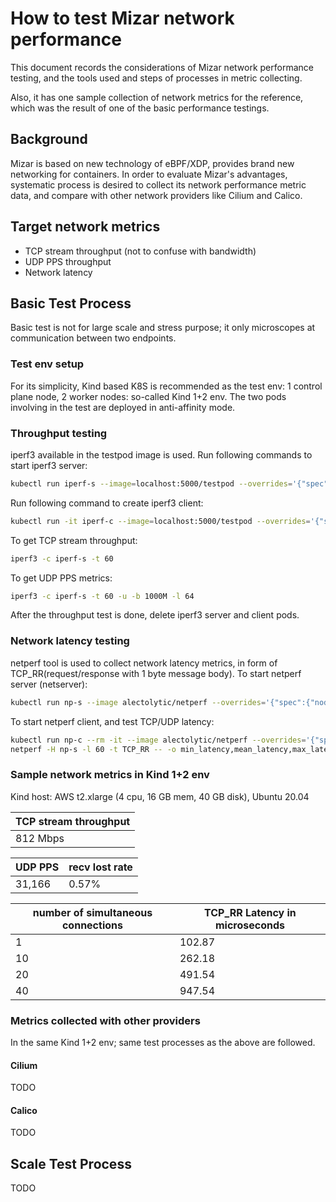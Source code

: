 # How to test Mizar network performance
This document records the considerations of Mizar network performance testing, and the tools used and steps of processes in metric collecting.

Also, it has one sample collection of network metrics for the reference, which was the result of one of the basic performance testings.


## Background
Mizar is based on new technology of eBPF/XDP, provides brand new networking for containers. In order to evaluate Mizar's advantages, systematic process is desired to collect its network performance metric data, and compare with other network providers like Cilium and Calico.  


## Target network metrics
* TCP stream throughput (not to confuse with bandwidth)
* UDP PPS throughput
* Network latency


## Basic Test Process
Basic test is not for large scale and stress purpose; it only microscopes at communication between two endpoints.

### Test env setup
For its simplicity, Kind based K8S is recommended as the test env: 1 control plane node, 2 worker nodes: so-called Kind 1+2 env. The two pods involving in the test are deployed in anti-affinity mode.

### Throughput testing
iperf3 available in the testpod image is used. Run following commands to start iperf3 server:
```bash
kubectl run iperf-s --image=localhost:5000/testpod --overrides='{"spec":{"nodeName":"kind-worker"}}' -- iperf3 -s
```
Run following command to create iperf3 client:
```bash
kubectl run -it iperf-c --image=localhost:5000/testpod --overrides='{"spec":{"nodeName":"kind-worker2"}}' -- bash
```
To get TCP stream throughput:
```bash
iperf3 -c iperf-s -t 60
```
To get UDP PPS metrics:
```bash
iperf3 -c iperf-s -t 60 -u -b 1000M -l 64
```
After the throughput test is done, delete iperf3 server and client pods.

### Network latency testing
netperf tool is used to collect network latency metrics, in form of TCP_RR(request/response with 1 byte message body).
To start netperf server (netserver):
```bash
kubectl run np-s --image alectolytic/netperf --overrides='{"spec":{"nodeName":"kind-worker"}}'
```
To start netperf client, and test TCP/UDP latency:
```bash
kubectl run np-c --rm -it --image alectolytic/netperf --overrides='{"spec":{"nodeName":"kind-worker2"}}' -- /bin/sh
netperf -H np-s -l 60 -t TCP_RR -- -o min_latency,mean_latency,max_latency,stddev_latency,transaction_rate
```

### Sample network metrics in Kind 1+2 env
Kind host: AWS t2.xlarge (4 cpu, 16 GB mem, 40 GB disk), Ubuntu 20.04

| TCP stream throughput |
| --------------------- |
| 812 Mbps |

| UDP PPS | recv lost rate |
| ------- | -------------- |
| 31,166  | 0.57% |

| number of simultaneous connections | TCP_RR Latency in microseconds |
| ---------------------------------- | ------------------------ |
| 1  | 102.87 |
| 10 | 262.18 |
| 20 | 491.54 |
| 40 | 947.54 |                               

### Metrics collected with other providers
In the same Kind 1+2 env; same test processes as the above are followed.

#### Cilium
TODO

#### Calico
TODO


## Scale Test Process
TODO

